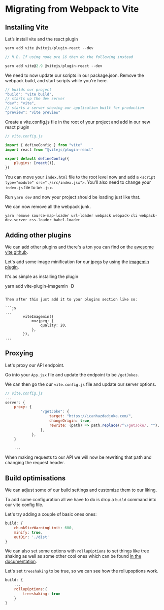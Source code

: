 # Migrating from Webpack to Vite

## Installing Vite

Let’s install vite and the react plugin

```js
yarn add vite @vitejs/plugin-react --dev

// N.B. If using node pre 16 then do the following instead

yarn add vite@2.9 @vitejs/plugin-react --dev
```

We need to now update our scripts in our package.json. Remove the webpack build, and start scripts while you're here.

```jsx
// builds our project
"build": "vite build",
// starts up the dev server
"dev": "vite",
// starts a server showing our application built for production
"preview": "vite preview"
```

Create a vite.config.js file in the root of your project and add in our new react plugin

```js
// vite.config.js

import { defineConfig } from "vite"
import react from "@vitejs/plugin-react"

export default defineConfig({
	plugins: [react()],
})
```

You can move your `index.html` file to the root level now and add a `<script type="module" src="./src/index.jsx">`. You'll also need to
change your `index.js` file to be `.jsx`.

Run `yarn dev` and now your project should be loading just like that.

We can now remove all the webpack junk.

`yarn remove source-map-loader url-loader webpack webpack-cli webpack-dev-server css-loader babel-loader `

## Adding other plugins

We can add other plugins and there's a ton you can find on the [awesome vite github](https://github.com/vitejs/awesome-vite#plugins).

Let's add some image minification for our jpegs by using the [imagemin plugin](https://github.com/vbenjs/vite-plugin-imagemin).

It's as simple as installing the plugin

yarn add vite-plugin-imagemin -D

````

Then after this just add it to your plugins section like so:

```js
...
		viteImagemin({
			mozjpeg: {
				quality: 20,
			},
		}),
...
````

## Proxying

Let's proxy our API endpoint.

Go into your `App.jsx` file and update the endpoint to be `/getJokes`.

We can then go the our `vite.config.js` file and update our server options.

```js
// vite.config.js
...
server: {
	proxy: {
				"/getJoke": {
					target: "https://icanhazdadjoke.com/",
					changeOrigin: true,
					rewrite: (path) => path.replace(/^\/getJoke/, ""),
				},
			},
	}

	...
```

When making requests to our API we will now be rewriting that path and changing the request header.

## Build optimisations

We can adjust some of our build settings and customize them to our liking.

To add some configuration all we have to do is drop a `build` command into our vite config file.

Let's try adding a couple of basic ones ones:

```js
build: {
	chunkSizeWarningLimit: 600,
	minify: true,
	outDir: './dist'
}
```

We can also set some options with `rollupOptions` to set things like tree shaking as well as some other cool ones which can be found
[in the documentation](https://rollupjs.org/guide/en/#big-list-of-options).

Let's set `treeshaking` to be true, so we can see how the rollupoptions work.

```js
build: {
	...
	rollupOptions:{
		treeshaking: true
	}
}
```
